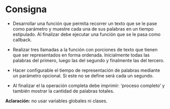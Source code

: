 # **Consigna**

* Desarrollar una función que permita recorrer un texto que se le pase como parámetro y muestre cada una de sus palabras en un tiempo estipulado. Al finalizar debe ejecutar una función que se le pasa como callback.

* Realizar tres llamadas a la función con porciones de texto que tienen que ser representados en forma ordenada. Inicialmente todas las palabras del primero, luego las del segundo y finalmente las del tercero. 

* Hacer configurable el tiempo de representación de palabras mediante un parámetro opcional. Si este no se define será cada un segundo.

* Al finalizar el la operación completa debe imprimir: ‘proceso completo’ y también mostrar la cantidad de palabras totales.
     
**Aclaración:** no usar variables globales ni clases.

